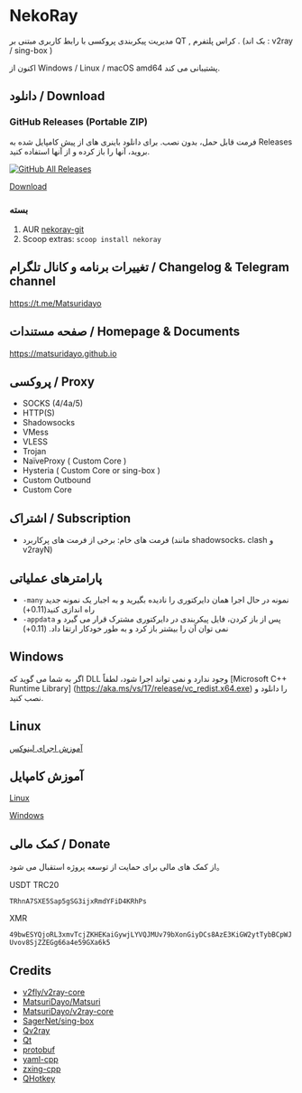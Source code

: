 # NekoRay

مدیریت پیکربندی پروکسی با رابط کاربری مبتنی بر QT , کراس پلتفرم . (بک اند : v2ray / sing-box )

اکنون از Windows / Linux / macOS amd64 پشتیبانی می کند.

## دانلود / Download

### GitHub Releases (Portable ZIP)

فرمت قابل حمل، بدون نصب. برای دانلود باینری های از پیش کامپایل شده به Releases بروید، آنها را باز کرده و از آنها استفاده کنید.

[![GitHub All Releases](https://img.shields.io/github/downloads/Matsuridayo/nekoray/total?label=downloads-total&logo=github&style=flat-square)](https://github.com/Matsuridayo/nekoray/releases)

[Download](https://github.com/Matsuridayo/nekoray/releases)

### بسته

1. AUR [nekoray-git](https://aur.archlinux.org/packages/nekoray-git)
2. Scoop extras: `scoop install nekoray`

## تغییرات برنامه و کانال تلگرام / Changelog & Telegram channel

https://t.me/Matsuridayo

## صفحه مستندات / Homepage & Documents

https://matsuridayo.github.io

## پروکسی / Proxy

* SOCKS (4/4a/5)
* HTTP(S)
* Shadowsocks
* VMess
* VLESS
* Trojan
* NaïveProxy ( Custom Core )
* Hysteria ( Custom Core or sing-box )
* Custom Outbound
* Custom Core

## اشتراک / Subscription

* فرمت های خام: برخی از فرمت های پرکاربرد (مانند shadowsocks، clash و v2rayN)

## پارامترهای عملیاتی

- `-many` نمونه در حال اجرا همان دایرکتوری را نادیده بگیرید و به اجبار یک نمونه جدید راه اندازی کنید(0.11+)
- `-appdata` پس از باز کردن، فایل پیکربندی در دایرکتوری مشترک قرار می گیرد و نمی توان آن را بیشتر باز کرد و به طور خودکار ارتقا داد. (0.11+)

## Windows 

اگر به شما می گوید که DLL وجود ندارد و نمی تواند اجرا شود، لطفاً [Microsoft C++ Runtime Library] (https://aka.ms/vs/17/release/vc_redist.x64.exe) را دانلود و نصب کنید.

## Linux 

[آموزش اجرای لینوکس](docs/Run_Linux.md)
## آموزش کامپایل

[Linux](docs/Build_Linux.md)

[Windows](docs/Build_Windows.md)

## کمک مالی / Donate

از کمک های مالی برای حمایت از توسعه پروژه استقبال می شود。

USDT TRC20

`TRhnA7SXE5Sap5gSG3ijxRmdYFiD4KRhPs`

XMR

`49bwESYQjoRL3xmvTcjZKHEKaiGywjLYVQJMUv79bXonGiyDCs8AzE3KiGW2ytTybBCpWJUvov8SjZZEGg66a4e59GXa6k5`

## Credits

- [v2fly/v2ray-core](https://github.com/v2fly/v2ray-core)
- [MatsuriDayo/Matsuri](https://github.com/MatsuriDayo/Matsuri)
- [MatsuriDayo/v2ray-core](https://github.com/MatsuriDayo/v2ray-core)
- [SagerNet/sing-box](https://github.com/SagerNet/sing-box)
- [Qv2ray](https://github.com/Qv2ray/Qv2ray)
- [Qt](https://www.qt.io/)
- [protobuf](https://github.com/protocolbuffers/protobuf)
- [yaml-cpp](https://github.com/jbeder/yaml-cpp)
- [zxing-cpp](https://github.com/nu-book/zxing-cpp)
- [QHotkey](https://github.com/Skycoder42/QHotkey)
